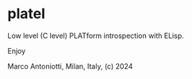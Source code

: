 # platel

Low level (C level) PLATform introspection with ELisp.

Enjoy

Marco Antoniotti, Milan, Italy, (c) 2024
